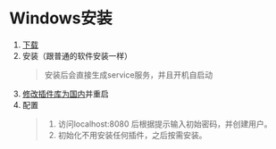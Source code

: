 # Windows安装
1. [下载](https://jenkins.io/download/)
2. 安装（跟普通的软件安装一样）
    > 安装后会直接生成service服务，并且开机自启动
3. [修改插件库为国内](/0-初始化/2-修改为国内插件库.md)并重启
4. 配置
    >1. 访问localhost:8080 后根据提示输入初始密码，并创建用户。
    >2. 初始化不用安装任何插件，之后按需安装。